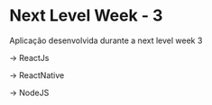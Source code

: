# Next Level Week - 3

Aplicação desenvolvida durante a next level week 3

-> ReactJs 

-> ReactNative 

-> NodeJS

